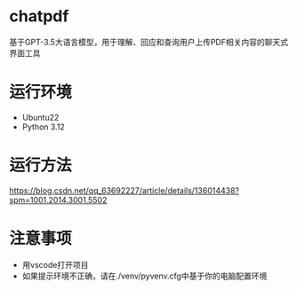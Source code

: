 # chatpdf
基于GPT-3.5大语言模型，用于理解、回应和查询用户上传PDF相关内容的聊天式界面工具

# 运行环境
- Ubuntu22
- Python 3.12

# 运行方法
https://blog.csdn.net/qq_63692227/article/details/136014438?spm=1001.2014.3001.5502   

# 注意事项
- 用vscode打开项目
- 如果提示环境不正确，请在./venv/pyvenv.cfg中基于你的电脑配置环境

